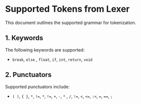 # Supported Tokens from Lexer

This document outlines the supported grammar for tokenization.

## 1. **Keywords**
The following keywords are supported:

- `break`, `else` , `float`, `if`, `int`, `return`, `void`

## 2. **Punctuators**
Supported punctuators include:

- `( )`, `{ }`, `*`, `!=`, `*`,  `!=`, `+`, `-`, `*` , `/`, `!=`, `<`, `<=`, `:<`, `=`, `==`, `;`
